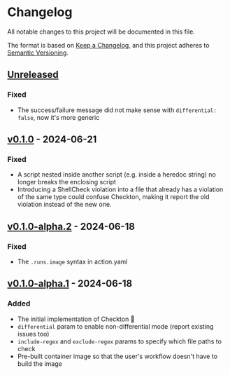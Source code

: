 # Changelog

All notable changes to this project will be documented in this file.

The format is based on [Keep a Changelog](https://keepachangelog.com/en/1.1.0/),
and this project adheres to [Semantic Versioning](https://semver.org/spec/v2.0.0.html).

## [Unreleased]

### Fixed

- The success/failure message did not make sense with `differential: false`, now
  it's more generic

## [v0.1.0] - 2024-06-21

### Fixed

- A script nested inside another script (e.g. inside a heredoc string) no longer
  breaks the enclosing script
- Introducing a ShellCheck violation into a file that already has a violation of
  the same type could confuse Checkton, making it report the old violation instead
  of the new one.

## [v0.1.0-alpha.2] - 2024-06-18

### Fixed

- The `.runs.image` syntax in action.yaml

## [v0.1.0-alpha.1] - 2024-06-18

### Added

- The initial implementation of Checkton :tada:
- `differential` param to enable non-differential mode (report existing issues too)
- `include-regex` and `exclude-regex` params to specify which file paths to check
- Pre-built container image so that the user's workflow doesn't have to build the
  image

[v0.1.0-alpha.1]: https://github.com/chmeliik/checkton/releases/tag/v0.1.0-alpha.1
[v0.1.0-alpha.2]: https://github.com/chmeliik/checkton/compare/v0.1.0-alpha.1...v0.1.0-alpha.2
[v0.1.0]: https://github.com/chmeliik/checkton/compare/v0.1.0-alpha.2...v0.1.0
[unreleased]: https://github.com/chmeliik/checkton/compare/v0.1.0...HEAD

